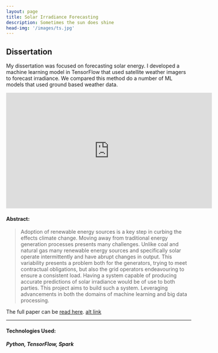 ```yaml
---
layout: page
title: Solar Irradiance Forecasting
description: Sometimes the sun does shine
head-img: '/images/ts.jpg'
---
```


## Dissertation
My dissertation was focused on forecasting solar energy.
I developed a machine learning model in TensorFlow that used satellite weather imagers to forecast irradiance.
We compared this method do a number of ML models that used ground based weather data.

<iframe width="560" height="315" src="https://www.youtube.com/embed/uqISbj5x8lM" title="YouTube video player" frameborder="0" allow="accelerometer; autoplay; clipboard-write; encrypted-media; gyroscope; picture-in-picture" allowfullscreen></iframe>

#### Abstract:
> Adoption of renewable energy sources is a key step in curbing the effects climate change.
> Moving away from traditional energy generation processes presents many challenges.
> Unlike coal and natural gas many renewable energy sources and specifically solar operate intermittently and have abrupt changes in output.
> This variability presents a problem both for the generators, trying to meet contractual obligations, but also the grid operators endeavouring to ensure a consistent load.
> Having a system capable of producing accurate predictions of solar irradiance would be of use to both parties.
> This project aims to build such a system.
> Leveraging advancements in both the domains of machine learning and big data processing.


The full paper can be [read here](/projects/disseration.pdf). [alt link](https://github.com/CarganCode/CarganCode.github.io/blob/master/projects/dissertation.pdf)


---

#### Technologies Used:

##### Python, TensorFlow, Spark
